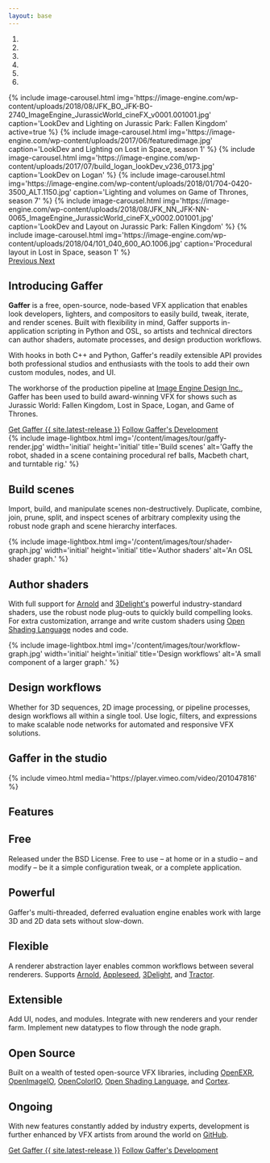 ```yaml
---
layout: base
---
```


<!-- Carousel -->
<section class="container mt-3 mb-3 px-0" id="carousel">
    <div class="carousel slide" data-ride="carousel" data-interval="10000" id="carousel-object">
        <ol class="carousel-indicators d-none d-md-flex">
            <li data-target="#carousel-object" data-slide-to="0" class="active"></li>
            <li data-target="#carousel-object" data-slide-to="1"></li>
            <li data-target="#carousel-object" data-slide-to="2"></li>
            <li data-target="#carousel-object" data-slide-to="3"></li>
            <li data-target="#carousel-object" data-slide-to="4"></li>
            <li data-target="#carousel-object" data-slide-to="5"></li>
        </ol>
        <div class="carousel-inner">
            {% include image-carousel.html img='https://image-engine.com/wp-content/uploads/2018/08/JFK_BO_JFK-BO-2740_ImageEngine_JurassicWorld_cineFX_v0001.001001.jpg' caption='LookDev and Lighting on Jurassic Park: Fallen Kingdom' active=true %}
            {% include image-carousel.html img='https://image-engine.com/wp-content/uploads/2017/06/featuredimage.jpg' caption='LookDev and Lighting on Lost in Space, season 1' %}
            {% include image-carousel.html img='https://image-engine.com/wp-content/uploads/2017/07/build_logan_lookDev_v236_0173.jpg' caption='LookDev on Logan' %}
            {% include image-carousel.html img='https://image-engine.com/wp-content/uploads/2018/01/704-0420-3500_ALT.1150.jpg' caption='Lighting and volumes on Game of Thrones, season 7' %}
            {% include image-carousel.html img='https://image-engine.com/wp-content/uploads/2018/08/JFK_NN_JFK-NN-0065_ImageEngine_JurassicWorld_cineFX_v0002.001001.jpg' caption='LookDev and Layout on Jurassic Park: Fallen Kingdom' %}
            {% include image-carousel.html img='https://image-engine.com/wp-content/uploads/2018/04/101_040_600_AO.1006.jpg' caption='Procedural layout in Lost in Space, season 1' %}
        </div>
        <a class="carousel-control-prev" href="#carousel-object" role="button" data-slide="prev">
            <span class="carousel-control-prev-icon" aria-hidden="true"></span>
            <span class="sr-only">Previous</span>
        </a>
        <a class="carousel-control-next" href="#carousel-object" role="button" data-slide="next">
            <span class="carousel-control-next-icon" aria-hidden="true"></span>
            <span class="sr-only">Next</span>
        </a>
    </div>
</section>

<!-- Introduction -->
<section class="container mb-5" id="introduction">
    <div class="row justify-content-center mb-3">
        <div class="col col-md-9">
            <h1 class="text-center mb-3">Introducing <span class="text-primary">Gaffer</span></h1>
            <p><strong>Gaffer</strong> is a free, open-source, node-based VFX application that enables look developers, lighters, and compositors to easily build, tweak, iterate, and render scenes. Built with flexibility in mind, Gaffer supports in-application scripting in Python and OSL, so artists and technical directors can author shaders, automate processes, and design production workflows.</p>
            <p>With hooks in both C++ and Python, Gaffer's readily extensible API provides both professional studios and enthusiasts with the tools to add their own custom modules, nodes, and UI.</p>
            <p>The workhorse of the production pipeline at <a href="https://image-engine.com">Image Engine Design Inc.</a>, Gaffer has been used to build award-winning VFX for shows such as Jurassic World: Fallen Kingdom, Lost in Space, Logan, and Game of Thrones.</p>
        </div>
    </div>
    <div class="row">
        <div class="col text-center">
            <a class="btn btn-primary" href="/download/" role="button"><i class="fa fa-download"></i> Get Gaffer {{ site.latest-release }}</a>
            <a class="btn btn-primary ml-2" href="https://github.com/gafferHQ/gaffer"><i class="fab fa-github"></i> Follow Gaffer's Development</a>
        </div>
    </div>
</section>

<!-- Tour -->
<section class="container mb-3" id="tour">
    <div class="row mb-3">
        <div class="col-12 col-lg-6 mb-2 d-flex align-items-center">
            {% include image-lightbox.html img='/content/images/tour/gaffy-render.jpg' width='initial' height='initial' title='Build scenes' alt='Gaffy the robot, shaded in a scene containing procedural ref balls, Macbeth chart, and turntable rig.' %}
        </div>
        <div class="col-12 col-lg-6 p-lg-4">
            <h1 class="text-center">Build scenes</h1>
            <p>Import, build, and manipulate scenes non-destructively. Duplicate, combine, join, prune, split, and inspect scenes of arbitrary complexity using the robust node graph and scene hierarchy interfaces.</p>
        </div>
    </div>
    <div class="row mb-3">
        <div class="col-12 col-lg-6 mb-2 order-lg-last d-flex align-items-center">
            {% include image-lightbox.html img='/content/images/tour/shader-graph.jpg' width='initial' height='initial' title='Author shaders' alt='An OSL shader graph.' %}
        </div>
        <div class="col-12 col-lg-6 p-lg-4">
            <h1 class="text-center">Author shaders</h1>
            <p>With full support for <a href="https://www.solidangle.com/arnold">Arnold</a> and <a href="https://www.3delight.com">3Delight's</a> powerful industry-standard shaders, use the robust node plug-outs to quickly build compelling looks. For extra customization, arrange and write custom shaders using <a href="http://opensource.imageworks.com/?p=osl">Open Shading Language</a> nodes and code.</p>
        </div>
    </div>
    <div class="row mb-3">
        <div class="col-12 col-lg-6 mb-2 d-flex align-items-center">
            {% include image-lightbox.html img='/content/images/tour/workflow-graph.jpg' width='initial' height='initial' title='Design workflows' alt='A small component of a larger graph.' %}
        </div>
        <div class="col-12 col-lg-6 p-lg-4">
            <h1 class="text-center">Design workflows</h1>
            <p>Whether for 3D sequences, 2D image processing, or pipeline processes, design workflows all within a single tool. Use logic, filters, and expressions to make scalable node networks for automated and responsive VFX solutions.</p>
        </div>
    </div>
</section>

<!-- Video -->
<section class="container-fluid mb-3 py-4 bg-dark" id="video">
    <div class="row justify-content-center">
        <div class="col-sm-8 col-xs-12">
            <p class="h1 text-center text-white"><i class="fa fa-film"></i></p>
            <h1 class="text-center text-white mb-3">Gaffer in the studio</h1>
            {% include vimeo.html media='https://player.vimeo.com/video/201047816' %}
        </div>
    </div>
</section>

<!-- Features -->
<section class="container mb-3" id="features">
    <div class="row justify-content-center mb-2">
        <h1 class="text-center">Features</h1>
    </div>
    <div class="row">
        <div class="col-md-4 mb-4 px-3 px-md-1 px-lg-3">
            <p class="display-4 text-center"><i class="fas fa-smile"></i></p>
            <h2 class="h4 text-center">Free</h2>
            <p>Released under the BSD License. Free to use – at home or in a studio – and modify – be it a simple configuration tweak, or a complete application.</p>
        </div>
        <div class="col-md-4 mb-4 px-3 px-md-1 px-lg-3">
            <p class="display-4 text-center"><i class="fas fa-tachometer-alt"></i></p>
            <h2 class="h4 text-center">Powerful</h2>
            <p>Gaffer's multi-threaded, deferred evaluation engine enables work with large 3D and 2D data sets without slow-down.</p>
        </div>
        <div class="col-md-4 mb-4 px-3 px-md-1 px-lg-3">
            <p class="display-4 text-center"><i class="fa fa-cogs"></i></p>
            <h2 class="h4 text-center">Flexible</h2>
            <p>A renderer abstraction layer enables common workflows between several renderers. Supports <a href="https://www.solidangle.com/arnold">Arnold</a>, <a href="https://appleseedhq.net">Appleseed</a>, <a href="https://www.3delight.com">3Delight</a>, and <a href="https://renderman.pixar.com/products/tools/tractor.html">Tractor</a>.</p>
        </div>
    </div>
    <div class="row">
        <div class="col-md-4 mb-4 px-3 px-md-1 px-lg-3">
            <p class="display-4 text-center"><i class="fa fa-code"></i></p>
            <h2 class="h4 text-center">Extensible</h2>
            <p>Add UI, nodes, and modules. Integrate with new renderers and your render farm. Implement new datatypes to flow through the node graph.</p>
        </div>
        <div class="col-md-4 mb-4 px-3 px-md-1 px-lg-3">
            <p class="display-4 text-center"><i class="fa fa-users"></i></p>
            <h2 class="h4 text-center">Open Source</h2>
            <p>Built on a wealth of tested open-source VFX libraries, including <a href="https://www.openexr.com">OpenEXR</a>, <a href="https://sites.google.com/site/openimageio/home">OpenImageIO</a>, <a href="https://opencolorio.org">OpenColorIO</a>, <a href="http://opensource.imageworks.com/?p=osl">Open Shading Language</a>, and <a href="https://github.com/ImageEngine/cortex">Cortex</a>.</p>
        </div>
        <div class="col-md-4 mb-4 px-3 px-md-1 px-lg-3">
            <p class="display-4 text-center"><i class="fa fa-road"></i></p>
            <h2 class="h4 text-center">Ongoing</h2>
            <p>With new features constantly added by industry experts, development is further enhanced by VFX artists from around the world on <a href="https://github.com/gafferHQ/gaffer">GitHub</a>.</p>
        </div>
    </div>
</section>

<!-- Duplicate the call to action -->
<section class="container" id="download">
    <div class="row">
        <div class="col text-center">
            <a class="btn btn-primary" href="/download/" role="button"><i class="fa fa-download"></i> Get Gaffer {{ site.latest-release }}</a>
            <a class="btn btn-primary ml-2" href="https://github.com/gafferHQ/gaffer"><i class="fab fa-github"></i> Follow Gaffer's Development</a>
        </div>
    </div>
</section>
